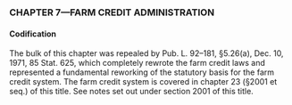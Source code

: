 ### **CHAPTER 7—FARM CREDIT ADMINISTRATION** ###

#### Codification ####

The bulk of this chapter was repealed by Pub. L. 92–181, §5.26(a), Dec. 10, 1971, 85 Stat. 625, which completely rewrote the farm credit laws and represented a fundamental reworking of the statutory basis for the farm credit system. The farm credit system is covered in chapter 23 (§2001 et seq.) of this title. See notes set out under section 2001 of this title.